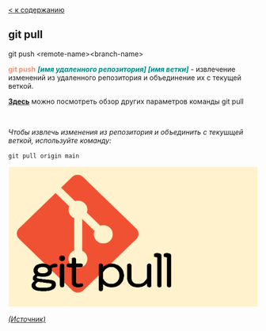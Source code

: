[< к содержанию](/README.md)

## git pull

git push \<remote-name>\<branch-name>

<span style="color:#E9967A">**git push**</span> <span style="color:#008B8B">***[имя удаленного репозитория] [имя ветки]</span>*** - извлечение изменений из удаленного репозитория и объединение их с текущей веткой. 

[**Здесь**](https://fig.io/manual/git/pull "https://fig.io/manual/git/pull") можно посмотреть обзор других параметров команды git pull

<br/>


_Чтобы извлечь изменения из репозитория и объединить с текушщей веткой, используйте команду:_

```bash=
git pull origin main
```

![git-config](/assets/git-pull.png)

[_(Источник)_](https://snowsystem.net/git/git-command/git-pull/)